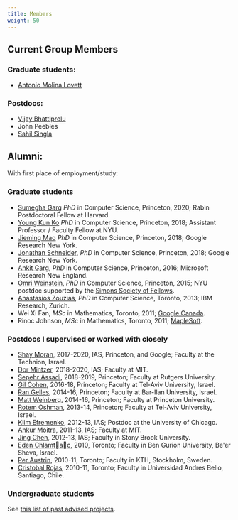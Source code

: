 ```yaml
---
title: Members
weight: 50
---
```


## Current Group Members

### Graduate students:

* [Antonio Molina Lovett](https://amolina.ca/)

### Postdocs:

* [Vijay Bhattiprolu](http://vspvijay.com/)
* John Peebles
* [Sahil Singla](https://www.cs.princeton.edu/~singla/)

## Alumni:

With first place of employment/study:

### Graduate students

* [Sumegha Garg](https://sites.google.com/view/sumegha-garg/home) _PhD_ in Computer Science, Princeton, 2020; Rabin Postdoctoral Fellow at Harvard.
* [Young Kun Ko](https://youngkunko.github.io/) _PhD_ in Computer Science, Princeton, 2018; Assistant Professor / Faculty Fellow at NYU.
* [Jieming Mao](https://www.cs.princeton.edu/~jiemingm/) _PhD_ in Computer Science, Princeton, 2018; Google Research New York.
* [Jonathan Schneider](https://jschnei.github.io/), _PhD_ in Computer Science, Princeton, 2018; Google Research New York.
* [Ankit Garg](https://www.cs.princeton.edu/~garg/), _PhD_ in Computer Science, Princeton, 2016; Microsoft Research New England.
* [Omri Weinstein](https://www.cs.princeton.edu/~oweinste), _PhD_ in Computer Science, Princeton, 2015; NYU postdoc supported by the [Simons Society of Fellows](https://www.simonsfoundation.org/simons-society-of-fellows/junior-fellows/).
* [Anastasios Zouzias](https://www.cs.toronto.edu/~zouzias/), _PhD_ in Computer Science, Toronto, 2013; IBM Research, Zurich.
* Wei Xi Fan, _MSc_ in Mathematics, Toronto, 2011; [Google Canada](https://www.google.ca).
* Rinoc Johnson, _MSc_ in Mathematics, Toronto, 2011; [MapleSoft](https://www.maplesoft.com/).

### Postdocs I supervised or worked with closely

* [Shay Moran](http://www.cs.technion.ac.il/~shaymrn/), 2017-2020, IAS, Princeton, and Google; Faculty at the Technion, Israel.
* [Dor Mintzer](https://sites.google.com/view/dorminzer/home), 2018-2020, IAS; Faculty at MIT.
* [Sepehr Assadi](https://www.cs.rutgers.edu/~sa1497/), 2018-2019, Princeton; Faculty at Rutgers University.
* [Gil Cohen](https://www.gilcohen.org/), 2016-18, Princeton; Faculty at Tel-Aviv University, Israel.
* [Ran Gelles](https://www.cs.princeton.edu/~rgelles/), 2014-16, Princeton; Faculty at Bar-Ilan University, Israel.
* [Matt Weinberg](https://people.csail.mit.edu/smweinberg/), 2014-16, Princeton; Faculty at Princeton University.
* [Rotem Oshman](https://people.csail.mit.edu/rotem/), 2013-14, Princeton; Faculty at Tel-Aviv University, Israel.
* [Klim Efremenko](https://www.cs.tau.ac.il/~klim/), 2012-13, IAS; Postdoc at the University of Chicago.
* [Ankur Moitra](https://people.csail.mit.edu/moitra/), 2011-13, IAS; Faculty at MIT.
* [Jing Chen](https://www.cs.stonybrook.edu/~jingchen/), 2012-13, IAS; Faculty in Stony Brook University.
* [Eden Chlamtac](https://www.cs.princeton.edu/~chlamtac/), 2010, Toronto; Faculty in Ben Gurion University, Be'er Sheva, Israel.
* [Per Austrin](https://www.csc.kth.se/~austrin/), 2010-11, Toronto; Faculty in KTH, Stockholm, Sweden.
* [Cristobal Rojas](https://www.math.toronto.edu/crojas/), 2010-11, Toronto; Faculty in Universidad Andres Bello, Santiago, Chile.

### Undergraduate students

See [this list of past advised projects](/team/undergraduate-projects/).
